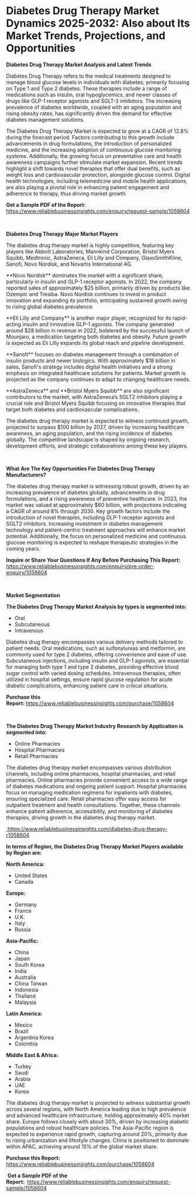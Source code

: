 <p><h1>Diabetes Drug Therapy Market Dynamics 2025-2032: Also about Its Market Trends, Projections, and Opportunities</h1></p><p><strong>Diabetes Drug Therapy Market Analysis and Latest Trends</strong></p>
<p><p>Diabetes Drug Therapy refers to the medical treatments designed to manage blood glucose levels in individuals with diabetes, primarily focusing on Type 1 and Type 2 diabetes. These therapies include a range of medications such as insulin, oral hypoglycemics, and newer classes of drugs like GLP-1 receptor agonists and SGLT-2 inhibitors. The increasing prevalence of diabetes worldwide, coupled with an aging population and rising obesity rates, has significantly driven the demand for effective diabetes management solutions.</p><p>The Diabetes Drug Therapy Market is expected to grow at a CAGR of 12.8% during the forecast period. Factors contributing to this growth include advancements in drug formulations, the introduction of personalized medicine, and the increasing adoption of continuous glucose monitoring systems. Additionally, the growing focus on preventative care and health awareness campaigns further stimulate market expansion. Recent trends highlight a shift towards novel therapies that offer dual benefits, such as weight loss and cardiovascular protection, alongside glucose control. Digital health technologies, including telemedicine and mobile health applications, are also playing a pivotal role in enhancing patient engagement and adherence to therapy, thus driving market growth.</p></p>
<p><strong>Get a Sample PDF of the Report:&nbsp;</strong> <a href="https://www.reliablebusinessinsights.com/enquiry/request-sample/1058604?utm_campaign=3521&utm_medium=2&utm_source=Github&utm_content=ia&utm_term=19042025&utm_id=diabetes-drug-therapy">https://www.reliablebusinessinsights.com/enquiry/request-sample/1058604</a></p>
<p>&nbsp;</p>
<p><strong>Diabetes Drug Therapy Major Market Players</strong></p>
<p><p>The diabetes drug therapy market is highly competitive, featuring key players like Abbott Laboratories, Mannkind Corporation, Bristol Myers Squibb, Medtronic, AstraZeneca, Eli Lilly and Company, GlaxoSmithKline, Sanofi, Novo Nordisk, and Novartis International AG. </p><p>**Novo Nordisk** dominates the market with a significant share, particularly in insulin and GLP-1 receptor agonists. In 2022, the company reported sales of approximately $25 billion, primarily driven by products like Ozempic and Tresiba. Novo Nordisk continues to invest in product innovation and expanding its portfolio, anticipating sustained growth owing to rising global diabetes prevalence.</p><p>**Eli Lilly and Company** is another major player, recognized for its rapid-acting insulin and innovative GLP-1 agonists. The company generated around $28 billion in revenue in 2022, bolstered by the successful launch of Mounjaro, a medication targeting both diabetes and obesity. Future growth is expected as Eli Lilly expands its global reach and pipeline development.</p><p>**Sanofi** focuses on diabetes management through a combination of insulin products and newer biologics. With approximately $18 billion in sales, Sanofi's strategy includes digital health initiatives and a strong emphasis on integrated healthcare solutions for patients. Market growth is projected as the company continues to adapt to changing healthcare needs.</p><p>**AstraZeneca** and **Bristol Myers Squibb** are also significant contributors to the market, with AstraZeneca’s SGLT2 inhibitors playing a crucial role and Bristol Myers Squibb focusing on innovative therapies that target both diabetes and cardiovascular complications. </p><p>The diabetes drug therapy market is expected to witness continued growth, projected to surpass $100 billion by 2027, driven by increasing healthcare awareness, an aging population, and the rising incidence of diabetes globally. The competitive landscape is shaped by ongoing research, development efforts, and strategic collaborations among these key players.</p></p>
<p>&nbsp;</p>
<p><strong>What Are The Key Opportunities For Diabetes Drug Therapy Manufacturers?</strong></p>
<p><p>The diabetes drug therapy market is witnessing robust growth, driven by an increasing prevalence of diabetes globally, advancements in drug formulations, and a rising awareness of preventive healthcare. In 2023, the market was valued at approximately $60 billion, with projections indicating a CAGR of around 8% through 2030. Key growth factors include the introduction of novel therapies, including GLP-1 receptor agonists and SGLT2 inhibitors. Increasing investment in diabetes management technology and patient-centric treatment approaches will enhance market potential. Additionally, the focus on personalized medicine and continuous glucose monitoring is expected to reshape therapeutic strategies in the coming years.</p></p>
<p><strong>Inquire or Share Your Questions If Any Before Purchasing This Report:</strong> <a href="https://www.reliablebusinessinsights.com/enquiry/pre-order-enquiry/1058604?utm_campaign=3521&utm_medium=2&utm_source=Github&utm_content=ia&utm_term=19042025&utm_id=diabetes-drug-therapy">https://www.reliablebusinessinsights.com/enquiry/pre-order-enquiry/1058604</a></p>
<p>&nbsp;</p>
<p><strong>Market Segmentation</strong></p>
<p><strong>The Diabetes Drug Therapy Market Analysis by types is segmented into:</strong></p>
<p><ul><li>Oral</li><li>Subcutaneous</li><li>Intravenous</li></ul></p>
<p><p>Diabetes drug therapy encompasses various delivery methods tailored to patient needs. Oral medications, such as sulfonylureas and metformin, are commonly used for type 2 diabetes, offering convenience and ease of use. Subcutaneous injections, including insulin and GLP-1 agonists, are essential for managing both type 1 and type 2 diabetes, providing effective blood sugar control with varied dosing schedules. Intravenous therapies, often utilized in hospital settings, ensure rapid glucose regulation for acute diabetic complications, enhancing patient care in critical situations.</p></p>
<p><strong>Purchase this Report:&nbsp;</strong><a href="https://www.reliablebusinessinsights.com/purchase/1058604?utm_campaign=3521&utm_medium=2&utm_source=Github&utm_content=ia&utm_term=19042025&utm_id=diabetes-drug-therapy">https://www.reliablebusinessinsights.com/purchase/1058604</a></p>
<p>&nbsp;</p>
<p><strong>The Diabetes Drug Therapy Market Industry Research by Application is segmented into:</strong></p>
<p><ul><li>Online Pharmacies</li><li>Hospital Pharmacies</li><li>Retail Pharmacies</li></ul></p>
<p><p>The diabetes drug therapy market encompasses various distribution channels, including online pharmacies, hospital pharmacies, and retail pharmacies. Online pharmacies provide convenient access to a wide range of diabetes medications and ongoing patient support. Hospital pharmacies focus on managing medication regimens for inpatients with diabetes, ensuring specialized care. Retail pharmacies offer easy access for outpatient treatment and health consultations. Together, these channels enhance patient adherence, accessibility, and monitoring of diabetes therapies, driving growth in the diabetes drug therapy market.</p></p>
<p><a href="https://www.reliablebusinessinsights.com/diabetes-drug-therapy-r1058604?utm_campaign=3521&utm_medium=2&utm_source=Github&utm_content=ia&utm_term=19042025&utm_id=diabetes-drug-therapy">&nbsp;https://www.reliablebusinessinsights.com/diabetes-drug-therapy-r1058604</a></p>
<p><strong>In terms of Region, the Diabetes Drug Therapy Market Players available by Region are:</strong></p>
<p>
    <p> <strong> North America: </strong>
        <ul>
            <li>United States</li>
            <li>Canada</li>
        </ul>
        </p> 
    <p> <strong> Europe: </strong>
        <ul>
            <li>Germany</li>
            <li>France</li>
            <li>U.K.</li>
            <li>Italy</li>
            <li>Russia</li>
        </ul>
        </p> 
    <p> <strong> Asia-Pacific: </strong>
        <ul>
            <li>China</li>
            <li>Japan</li>
            <li>South Korea</li>
            <li>India</li>
            <li>Australia</li>
            <li>China Taiwan</li>
            <li>Indonesia</li>
            <li>Thailand</li>
            <li>Malaysia</li>
        </ul>
        </p> 
    <p> <strong> Latin America: </strong>
        <ul>
            <li>Mexico</li>
            <li>Brazil</li>
            <li>Argentina Korea</li>
            <li>Colombia</li>
        </ul>
        </p> 
    <p> <strong> Middle East & Africa: </strong>
        <ul>
            <li>Turkey</li>
            <li>Saudi</li>
            <li>Arabia</li>
            <li>UAE</li>
            <li>Korea</li>
        </ul>
    </p>
    </p>
<p><p>The diabetes drug therapy market is projected to witness substantial growth across several regions, with North America leading due to high prevalence and advanced healthcare infrastructure, holding approximately 40% market share. Europe follows closely with about 30%, driven by increasing diabetic populations and robust healthcare policies. The Asia-Pacific region is expected to experience rapid growth, capturing around 20%, primarily due to rising urbanization and lifestyle changes. China is positioned to dominate within APAC, achieving around 15% of the global market share.</p></p>
<p><strong>Purchase this Report: </strong><a href="https://www.reliablebusinessinsights.com/purchase/1058604?utm_campaign=3521&utm_medium=2&utm_source=Github&utm_content=ia&utm_term=19042025&utm_id=diabetes-drug-therapy">https://www.reliablebusinessinsights.com/purchase/1058604</a></p>
<p>&nbsp;<strong>Get a Sample PDF of the Report:&nbsp;&nbsp;</strong><a href="https://www.reliablebusinessinsights.com/enquiry/request-sample/1058604?utm_campaign=3521&utm_medium=2&utm_source=Github&utm_content=ia&utm_term=19042025&utm_id=diabetes-drug-therapy">https://www.reliablebusinessinsights.com/enquiry/request-sample/1058604</a></p>
<p><strong></strong></p>
<p><p></p><p></p><p></p></p>